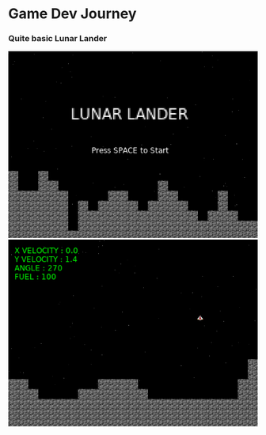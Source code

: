 # Game Dev Journey

### Quite basic Lunar Lander


![Screenshot](screenshot/screenshot1.png)
![Screenshot](screenshot/screenshot2.png)


